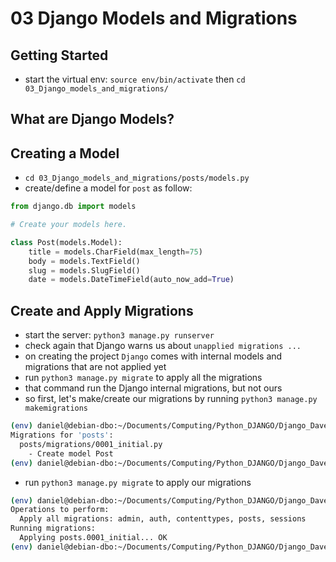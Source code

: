 # 03 Django Models and Migrations

## Getting Started

- start the virtual env: `source env/bin/activate` then `cd 03_Django_models_and_migrations/`

## What are Django Models?

## Creating a Model

- `cd 03_Django_models_and_migrations/posts/models.py`
- create/define a model for `post` as follow:

```py
from django.db import models

# Create your models here.

class Post(models.Model):
    title = models.CharField(max_length=75)
    body = models.TextField()
    slug = models.SlugField()
    date = models.DateTimeField(auto_now_add=True)

```

## Create and Apply Migrations

- start the server: `python3 manage.py runserver`
- check again that Django warns us about `unapplied migrations ...`
- on creating the project `Django` comes with internal models and migrations that are not applied yet
- run `python3 manage.py migrate` to apply all the migrations
- that command run the Django internal migrations, but not ours
- so first, let's make/create our migrations by running `python3 manage.py makemigrations`

```bash
(env) daniel@debian-dbo:~/Documents/Computing/Python_DJANGO/Django_Dave_Gray/03_Django_models_and_migrations$ python3 manage.py makemigrations
Migrations for 'posts':
  posts/migrations/0001_initial.py
    - Create model Post
(env) daniel@debian-dbo:~/Documents/Computing/Python_DJANGO/Django_Dave_Gray/03_Django_models_and_migrations$ 
```

- run `python3 manage.py migrate` to apply our migrations

```bash
(env) daniel@debian-dbo:~/Documents/Computing/Python_DJANGO/Django_Dave_Gray/03_Django_models_and_migrations$ python3 manage.py migrate
Operations to perform:
  Apply all migrations: admin, auth, contenttypes, posts, sessions
Running migrations:
  Applying posts.0001_initial... OK
(env) daniel@debian-dbo:~/Documents/Computing/Python_DJANGO/Django_Dave_Gray/03_Django_models_and_migrations$ 
```
